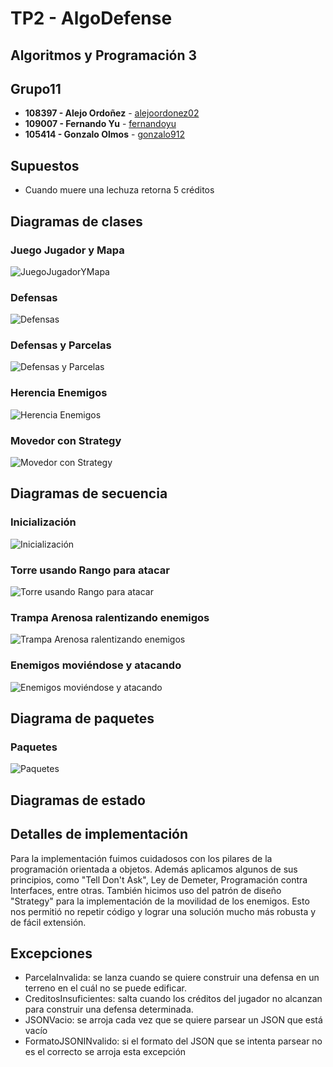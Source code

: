# TP2 - AlgoDefense
## Algoritmos y Programación 3
## Grupo11
* **108397 - Alejo Ordoñez** - [alejoordonez02](https://github.com/alejoordonez02)
* **109007 - Fernando Yu** - [fernandoyu](https://github.com/FernandoYu)
* **105414 - Gonzalo Olmos** - [gonzalo912](https://github.com/gonzalo912)
## Supuestos
- Cuando muere una lechuza retorna 5 créditos
## Diagramas de clases
### Juego Jugador y Mapa
![JuegoJugadorYMapa](diagrams/modelo/JuegoJugadorYMapa.png)
### Defensas
![Defensas](diagrams/modelo/Defensas.png)
### Defensas y Parcelas
![Defensas y Parcelas](diagrams/modelo/DefensasYParcelas.png)
### Herencia Enemigos
![Herencia Enemigos](diagrams/modelo/HerenciaEnemigos.png)
### Movedor con Strategy
![Movedor con Strategy](diagrams/modelo/MovedorConStrategy.png)

## Diagramas de secuencia
### Inicialización
![Inicialización](diagrams/secuencia/inicializacion.png)
### Torre usando Rango para atacar
![Torre usando Rango para atacar](diagrams/secuencia/caso1.png)
### Trampa Arenosa ralentizando enemigos
![Trampa Arenosa ralentizando enemigos](diagrams/secuencia/caso2.png)
### Enemigos moviéndose y atacando
![Enemigos moviéndose y atacando](diagrams/secuencia/enemigosMoviendoseYAtacando.png)

## Diagrama de paquetes
### Paquetes
![Paquetes](diagrams/paquetes/paquetes.png)

## Diagramas de estado
## Detalles de implementación
Para la implementación fuimos cuidadosos con los pilares de la programación orientada a objetos. Además aplicamos algunos de sus principios, como "Tell Don't Ask", Ley de Demeter, Programación contra Interfaces, entre otras.
También hicimos uso del patrón de diseño "Strategy" para la implementación de la movilidad de los enemigos. Esto nos permitió no repetir código y lograr una solución mucho más robusta y de fácil extensión.
## Excepciones
- ParcelaInvalida: se lanza cuando se quiere construir una defensa en un terreno en el cuál no se puede edificar.
- CreditosInsuficientes: salta cuando los créditos del jugador no alcanzan para construir una defensa determinada.
- JSONVacio: se arroja cada vez que se quiere parsear un JSON que está vacío
- FormatoJSONINvalido: si el formato del JSON que se intenta parsear no es el correcto se arroja esta excepción



